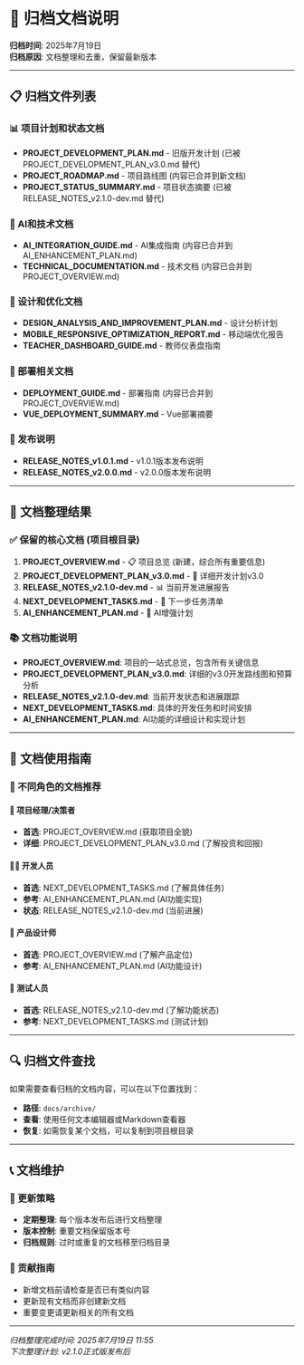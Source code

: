# 📁 归档文档说明

**归档时间**: 2025年7月19日  
**归档原因**: 文档整理和去重，保留最新版本  

---

## 📋 归档文件列表

### 📊 项目计划和状态文档
- **PROJECT_DEVELOPMENT_PLAN.md** - 旧版开发计划 (已被 PROJECT_DEVELOPMENT_PLAN_v3.0.md 替代)
- **PROJECT_ROADMAP.md** - 项目路线图 (内容已合并到新文档)
- **PROJECT_STATUS_SUMMARY.md** - 项目状态摘要 (已被 RELEASE_NOTES_v2.1.0-dev.md 替代)

### 🤖 AI和技术文档
- **AI_INTEGRATION_GUIDE.md** - AI集成指南 (内容已合并到 AI_ENHANCEMENT_PLAN.md)
- **TECHNICAL_DOCUMENTATION.md** - 技术文档 (内容已合并到 PROJECT_OVERVIEW.md)

### 🎨 设计和优化文档
- **DESIGN_ANALYSIS_AND_IMPROVEMENT_PLAN.md** - 设计分析计划
- **MOBILE_RESPONSIVE_OPTIMIZATION_REPORT.md** - 移动端优化报告
- **TEACHER_DASHBOARD_GUIDE.md** - 教师仪表盘指南

### 🚀 部署相关文档
- **DEPLOYMENT_GUIDE.md** - 部署指南 (内容已合并到 PROJECT_OVERVIEW.md)
- **VUE_DEPLOYMENT_SUMMARY.md** - Vue部署摘要

### 📝 发布说明
- **RELEASE_NOTES_v1.0.1.md** - v1.0.1版本发布说明
- **RELEASE_NOTES_v2.0.0.md** - v2.0.0版本发布说明

---

## 🔄 文档整理结果

### ✅ 保留的核心文档 (项目根目录)
1. **PROJECT_OVERVIEW.md** - 📋 项目总览 (新建，综合所有重要信息)
2. **PROJECT_DEVELOPMENT_PLAN_v3.0.md** - 🚀 详细开发计划v3.0
3. **RELEASE_NOTES_v2.1.0-dev.md** - 📊 当前开发进展报告
4. **NEXT_DEVELOPMENT_TASKS.md** - 📅 下一步任务清单
5. **AI_ENHANCEMENT_PLAN.md** - 🤖 AI增强计划

### 📚 文档功能说明
- **PROJECT_OVERVIEW.md**: 项目的一站式总览，包含所有关键信息
- **PROJECT_DEVELOPMENT_PLAN_v3.0.md**: 详细的v3.0开发路线图和预算分析
- **RELEASE_NOTES_v2.1.0-dev.md**: 当前开发状态和进展跟踪
- **NEXT_DEVELOPMENT_TASKS.md**: 具体的开发任务和时间安排
- **AI_ENHANCEMENT_PLAN.md**: AI功能的详细设计和实现计划

---

## 🎯 文档使用指南

### 👥 不同角色的文档推荐

#### 🏢 项目经理/决策者
- **首选**: PROJECT_OVERVIEW.md (获取项目全貌)
- **详细**: PROJECT_DEVELOPMENT_PLAN_v3.0.md (了解投资和回报)

#### 👨‍💻 开发人员
- **首选**: NEXT_DEVELOPMENT_TASKS.md (了解具体任务)
- **参考**: AI_ENHANCEMENT_PLAN.md (AI功能实现)
- **状态**: RELEASE_NOTES_v2.1.0-dev.md (当前进展)

#### 🎨 产品设计师
- **首选**: PROJECT_OVERVIEW.md (了解产品定位)
- **参考**: AI_ENHANCEMENT_PLAN.md (AI功能设计)

#### 🧪 测试人员
- **首选**: RELEASE_NOTES_v2.1.0-dev.md (了解功能状态)
- **参考**: NEXT_DEVELOPMENT_TASKS.md (测试计划)

---

## 🔍 归档文件查找

如果需要查看归档的文档内容，可以在以下位置找到：
- **路径**: `docs/archive/`
- **查看**: 使用任何文本编辑器或Markdown查看器
- **恢复**: 如需恢复某个文档，可以复制到项目根目录

---

## 📞 文档维护

### 🔄 更新策略
- **定期整理**: 每个版本发布后进行文档整理
- **版本控制**: 重要文档保留版本号
- **归档规则**: 过时或重复的文档移至归档目录

### 📝 贡献指南
- 新增文档前请检查是否已有类似内容
- 更新现有文档而非创建新文档
- 重要变更请更新相关的所有文档

---

*归档整理完成时间: 2025年7月19日 11:55*  
*下次整理计划: v2.1.0正式版发布后*
